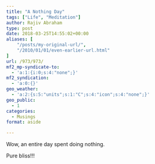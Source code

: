 ```yaml
---
title: "A Nothing Day"
tags: ["Life", "Meditation"]
author: Rajiv Abraham
type: post
date: 2018-03-25T14:55:02+00:00
aliases: [
    "/posts/my-original-url/",
    "/2010/01/01/even-earlier-url.html"
]
url: /973/973/
mf2_mp-syndicate-to:
  - 'a:1:{i:0;s:4:"none";}'
mf2_syndication:
  - 'a:0:{}'
geo_weather:
  - 'a:2:{s:5:"units";s:1:"C";s:4:"icon";s:4:"none";}'
geo_public:
  - 1
categories:
  - Musings
format: aside

---
```

<p style="text-align: justify;">
  Wow, an entire day spent doing nothing.
</p>

<p style="text-align: justify;">
  Pure bliss!!!
</p>